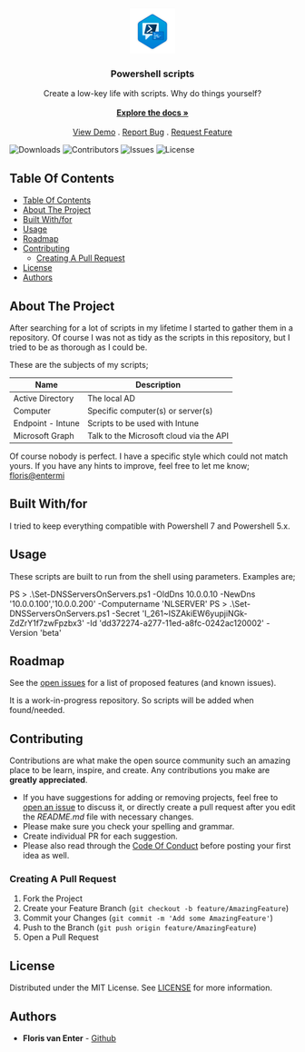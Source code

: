 <br/>
<p align="center">
  <a href="https://github.com/florisvanenter/powershell">
    <img src="https://github.com/florisvanenter/powershell/blob/main/logo.png?raw=true" alt="Logo" width="80" height="80">
  </a>

  <h3 align="center">Powershell scripts</h3>

  <p align="center">
    Create a low-key life with scripts. Why do things yourself?
    <br/>
    <br/>
    <a href="https://github.com/florisvanenter/powershell"><strong>Explore the docs »</strong></a>
    <br/>
    <br/>
    <a href="https://github.com/florisvanenter/powershell">View Demo</a>
    .
    <a href="https://github.com/florisvanenter/powershell/issues">Report Bug</a>
    .
    <a href="https://github.com/florisvanenter/powershell/issues">Request Feature</a>
  </p>
</p>

![Downloads](https://img.shields.io/github/downloads/florisvanenter/powershell/total) ![Contributors](https://img.shields.io/github/contributors/florisvanenter/powershell?color=dark-green) ![Issues](https://img.shields.io/github/issues/florisvanenter/powershell) ![License](https://img.shields.io/github/license/florisvanenter/powershell)

## Table Of Contents

- [Table Of Contents](#table-of-contents)
- [About The Project](#about-the-project)
- [Built With/for](#built-withfor)
- [Usage](#usage)
- [Roadmap](#roadmap)
- [Contributing](#contributing)
  - [Creating A Pull Request](#creating-a-pull-request)
- [License](#license)
- [Authors](#authors)

## About The Project

After searching for a lot of scripts in my lifetime I started to gather them in a repository. Of course I was not as tidy as the scripts in this repository, but I tried to be as thorough as I could be.

These are the subjects of my scripts;

| Name | Description |
| ---- | ----------- |
| Active Directory | The local AD |
| Computer | Specific computer(s) or server(s) |
| Endpoint - Intune | Scripts to be used with Intune |
| Microsoft Graph | Talk to the Microsoft cloud via the API |

Of course nobody is perfect. I have a specific style which could not match yours. If you have any hints to improve, feel free to let me know; [floris@entermi](mailto:floris@entermi.nl)

## Built With/for

I tried to keep everything compatible with Powershell 7 and Powershell 5.x.

## Usage

These scripts are built to run from the shell using parameters. Examples are;

PS > .\Set-DNSServersOnServers.ps1 -OldDns 10.0.0.10 -NewDns '10.0.0.100','10.0.0.200' -Computername 'NLSERVER'
PS > .\Set-DNSServersOnServers.ps1 -Secret 'I_261~ISZAkiEW6yupjiNGk-ZdZrY1f7zwFpzbx3' -Id 'dd372274-a277-11ed-a8fc-0242ac120002' -Version 'beta'

## Roadmap

See the [open issues](https://github.com/florisvanenter/powershell/issues) for a list of proposed features (and known issues).

It is a work-in-progress repository. So scripts will be added when found/needed.

## Contributing

Contributions are what make the open source community such an amazing place to be learn, inspire, and create. Any contributions you make are **greatly appreciated**.
* If you have suggestions for adding or removing projects, feel free to [open an issue](https://github.com/florisvanenter/powershell/issues/new) to discuss it, or directly create a pull request after you edit the *README.md* file with necessary changes.
* Please make sure you check your spelling and grammar.
* Create individual PR for each suggestion.
* Please also read through the [Code Of Conduct](https://github.com/florisvanenter/powershell/blob/main/CODE_OF_CONDUCT.md) before posting your first idea as well.

### Creating A Pull Request

1. Fork the Project
2. Create your Feature Branch (`git checkout -b feature/AmazingFeature`)
3. Commit your Changes (`git commit -m 'Add some AmazingFeature'`)
4. Push to the Branch (`git push origin feature/AmazingFeature`)
5. Open a Pull Request

## License

Distributed under the MIT License. See [LICENSE](https://github.com/florisvanenter/powershell/blob/main/LICENSE.md) for more information.

## Authors

* **Floris van Enter** - [Github](https://github.com/florisvanenter/)
